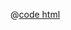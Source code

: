 <DemoWrap>
  <template #header>

### 同步路由变量

  </template>
  <template #tip>

有时候我们想要通过网页链接保存一些查询信息，我们提供了 `useCustomRouterQuery` 来供开发者快速创建与路由信息同步的响应式变量

可以像 `vue3` 创建 `ref` 那样创建一些同步路由的响应式变量

当`options`中`immediate`字段设置为`true`且路由不设值时，会在首次进入时将默认值同步路由

  </template>
  <template #demo>
    <UseCustomRouterQueryDemo />
  </template>

@[code html](./UseCustomRouterQueryDemo.vue)</DemoWrap>
